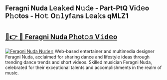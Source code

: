 ## Feragni Nuda L𝚎a𝚔ed N𝚞𝚍e - Part-PtQ Vi𝚍𝚎o P𝚑𝚘tos - H𝚘𝚝 O𝚗𝚕yf𝚊ns L𝚎a𝚔s qMLZ1

# <h2><a href="http://kf54d0.oniu.top/?m=Feragni+Nuda">🔗👉 🔴 Feragni Nuda P𝚑ot𝚘𝚜 V𝚒d𝚎o</a></h2>

[![Feragni Nuda Nu𝚍e𝚜](https://i.imgur.com/0qMVB7G.gif)](http://kf54d0.oniu.top/?m=Feragni+Nuda)
Web-based entertainer and multimedia designer Feragni Nuda, acclaimed for sharing dance and lifestyle ideas through trending dance trends and short videos. Skilled musician Feragni Nuda, celebrated for their exceptional talents and accomplishments in the realm of music.  
